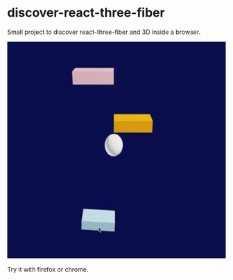 # discover-react-three-fiber

Small project to discover react-three-fiber and 3D inside a browser.

<p align="center">
    <img height="500" src="https://raw.githubusercontent.com/ludwig-pro/discover-react-three-fiber/master/assets/react-three-fiber-loop.gif">
</p>

Try it with firefox or chrome.
